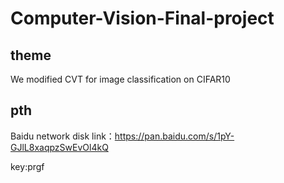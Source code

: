 # Computer-Vision-Final-project
## theme
We modified CVT for image classification on CIFAR10
## pth
Baidu network disk link：https://pan.baidu.com/s/1pY-GJlL8xaqpzSwEvOl4kQ 

key:prgf 
